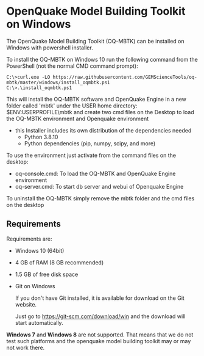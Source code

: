 # OpenQuake Model Building Toolkit on Windows
The OpenQuake Model Building Toolkit (OQ-MBTK) can be installed on Windows 
with powershell installer.

To install the OQ-MBTK on Windows 10 run the following command from the PowerShell (not the normal CMD command prompt):

```
C:\>curl.exe -LO https://raw.githubusercontent.com/GEMScienceTools/oq-mbtk/master/windows/install_oqmbtk.ps1
C:\>.\install_oqmbtk.ps1 
```

This will install the OQ-MBTK software and OpenQuake Engine in a new folder called 'mbtk' under the USER home directory: $ENV:USERPROFILE\mbtk 
and create two cmd files on the Desktop to load the OQ-MBTK environment and Openquake environment

- this Installer includes its own distribution of the dependencies needed 
    - Python 3.8.10
    - Python dependencies (pip, numpy, scipy, and more)

To use the environment just activate from the command files on the desktop:

- oq-console.cmd: To load the  OQ-MBTK and OpenQuake Engine environment
- oq-server.cmd: To start db server and webui of Openquake Engine

To uninstall the OQ-MBTK simply remove the mbtk folder and the cmd files on the desktop


## Requirements

Requirements are:

- Windows 10 (64bit)
- 4 GB of RAM (8 GB recommended)
- 1.5 GB of free disk space
- Git on Windows

  If you don't have Git installed, it is available for download on the Git website. 

  Just go to https://git-scm.com/download/win and the download will start automatically.

**Windows 7** and **Windows 8** are not supported. That means that we do
not test such platforms and the openquake model building toolkit may or may not work there. 
